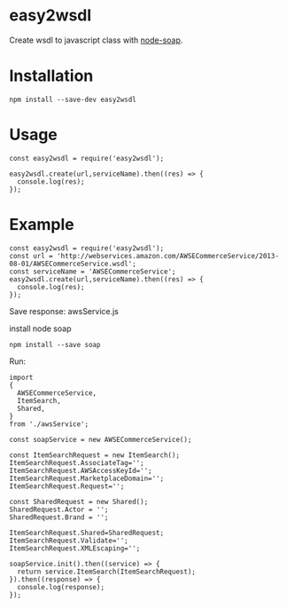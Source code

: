 # easy2wsdl
Create wsdl to javascript class with [node-soap](https://github.com/vpulim/node-soap).

# Installation

```
npm install --save-dev easy2wsdl
```

# Usage

```
const easy2wsdl = require('easy2wsdl');

easy2wsdl.create(url,serviceName).then((res) => {
  console.log(res);
});

```

# Example
```
const easy2wsdl = require('easy2wsdl');
const url = 'http://webservices.amazon.com/AWSECommerceService/2013-08-01/AWSECommerceService.wsdl';
const serviceName = 'AWSECommerceService';
easy2wsdl.create(url,serviceName).then((res) => {
  console.log(res);
});
```
Save response: awsService.js

install node soap

```
npm install --save soap
```

Run:

```
import
{
  AWSECommerceService,
  ItemSearch,
  Shared,
}
from './awsService';

const soapService = new AWSECommerceService();

const ItemSearchRequest = new ItemSearch();
ItemSearchRequest.AssociateTag='';
ItemSearchRequest.AWSAccessKeyId='';
ItemSearchRequest.MarketplaceDomain='';
ItemSearchRequest.Request='';

const SharedRequest = new Shared();
SharedRequest.Actor = '';
SharedRequest.Brand = '';

ItemSearchRequest.Shared=SharedRequest;
ItemSearchRequest.Validate='';
ItemSearchRequest.XMLEscaping='';

soapService.init().then((service) => {
  return service.ItemSearch(ItemSearchRequest);
}).then((response) => {
  console.log(response);
});
```
